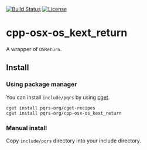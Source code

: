 [![Build Status](https://github.com/pqrs-org/cpp-osx-os_kext_return/workflows/CI/badge.svg)](https://github.com/pqrs-org/cpp-osx-os_kext_return/actions)
[![License](https://img.shields.io/badge/license-Boost%20Software%20License-blue.svg)](https://github.com/pqrs-org/cpp-osx-os_kext_return/blob/master/LICENSE.md)

# cpp-osx-os_kext_return

A wrapper of `OSReturn`.

## Install

### Using package manager

You can install `include/pqrs` by using [cget](https://github.com/pfultz2/cget).

```shell
cget install pqrs-org/cget-recipes
cget install pqrs-org/cpp-osx-os_kext_return
```

### Manual install

Copy `include/pqrs` directory into your include directory.
